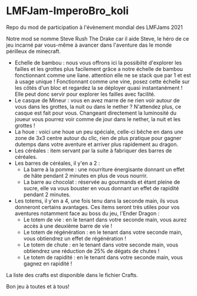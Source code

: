 # LMFJam-ImperoBro_koli
Repo du mod de participation à l'évènement mondial des LMFJams 2021

Notre mod se nomme Steve Rush The Drake car il aide Steve, le héro de ce jeu incarné par vous-même à avancer dans l'aventure das le monde périlleux de minecraft.

- Echelle de bambou : nous vous offrons ici la possibilté d'explorer les failles et les grottes plus facilement grâce a notre échelle de bambou fonctionnant comme une liane. attention elle ne se stack que par 1 et est à usage unique ! Fonctionnant comme une vine, posez cette échelle sur les côtés d'un bloc et regardez la se déployer quasi instantanément ! Elle peut donc servir pour explorer les failles avec facilité.
- Le casque de Mineur : vous en avez marre de ne rien voir autour de vous dans les grottes, la nuit ou dans le nether ? N'attendez plus, ce casque est fait pour vous. Changeant directement la luminosité du joueur vous pourrez voir comme de jour dans le nether, la nuit et les grottes !
- La houe : voici une houe un peu spéciale, celle-ci bêche en dans une zone de 3x3 centre autour du clic, rien de plus pratique pour gagner dutemps dans votre aventure et arriver plus rapidement au dragon.
- Les céréales : item servant par la suite à fabriquer des barres de céréales.
- Les barres de céréales, il y'en a 2 :
  - La barre à la pomme : une nourriture énergisante donnant un effet de hâte pendant 2 minutes en plus de vous nourrir. 
  - La barre au chocolat : réservée au gourmands et étant pleine de sucre, elle va vous bouster en vous donnant un effet de rapidité pendant 2 minutes.
- Les totems, il y'en a 4, une fois tenu dans la seconde main, ils vous donneront certains avantages. Ces items seront très utiles pour vos aventures notamment face au boss du jeu, l'Ender Dragon :
  - Le totem de vie : en le tenant dans votre seconde main, vous aurez accès à une deuxième barre de vie !
  - Le totem de régénération : en le tenant dans votre seconde main, vous obtiendrez un effet de régénération !
  - Le totem de chute : en le tenant dans votre seconde main, vous obtiendrez une réduction de 25% de dégats de chutes !
  - Le totem de rapidité : en le tenant dans votre seconde main, vous gagnez en rapidité !

La liste des crafts est disponible dans le fichier Crafts.

Bon jeu à toutes et à tous!
